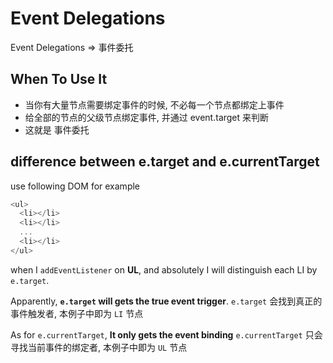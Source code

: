 # Event Delegations

Event Delegations => 事件委托

## When To Use It

- 当你有大量节点需要绑定事件的时候, 不必每一个节点都绑定上事件
- 给全部的节点的父级节点绑定事件, 并通过 event.target 来判断
- 这就是 事件委托


## difference between e.target and e.currentTarget

use following DOM for example

```js
<ul>
  <li></li>
  <li></li>
  ...
  <li></li>
</ul>
```

when I `addEventListener` on **UL**, and absolutely I will distinguish each LI by `e.target`.

Apparently, **`e.target` will gets the true event trigger**. `e.target` 会找到真正的事件触发者, 本例子中即为 `LI` 节点

As for `e.currentTarget`, **It only gets the event binding** `e.currentTarget` 只会寻找当前事件的绑定者, 本例子中即为 `UL` 节点
